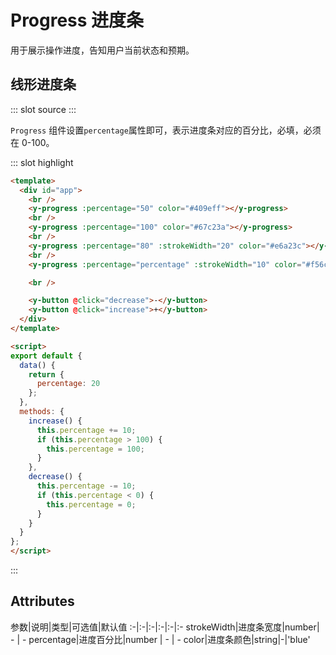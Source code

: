 # Progress 进度条
用于展示操作进度，告知用户当前状态和预期。

## 线形进度条
<demo-block>
::: slot source
<progress-test1></progress-test1>
:::

`Progress` 组件设置`percentage`属性即可，表示进度条对应的百分比，必填，必须在 0-100。

::: slot highlight
```html
<template>
  <div id="app">
    <br />
    <y-progress :percentage="50" color="#409eff"></y-progress>
    <br />
    <y-progress :percentage="100" color="#67c23a"></y-progress>
    <br />
    <y-progress :percentage="80" :strokeWidth="20" color="#e6a23c"></y-progress>
    <br />
    <y-progress :percentage="percentage" :strokeWidth="10" color="#f56c6c"></y-progress>

    <br />

    <y-button @click="decrease">-</y-button>
    <y-button @click="increase">+</y-button>
  </div>
</template>

<script>
export default {
  data() {
    return {
      percentage: 20
    };
  },
  methods: {
    increase() {
      this.percentage += 10;
      if (this.percentage > 100) {
        this.percentage = 100;
      }
    },
    decrease() {
      this.percentage -= 10;
      if (this.percentage < 0) {
        this.percentage = 0;
      }
    }
  }
};
</script>
```
:::
</demo-block>

## Attributes
参数|说明|类型|可选值|默认值
:-|:-|:-|:-|:-|:-
strokeWidth|进度条宽度|number| - | -
percentage|进度百分比|number | - | -
color|进度条颜色|string|-|'blue'